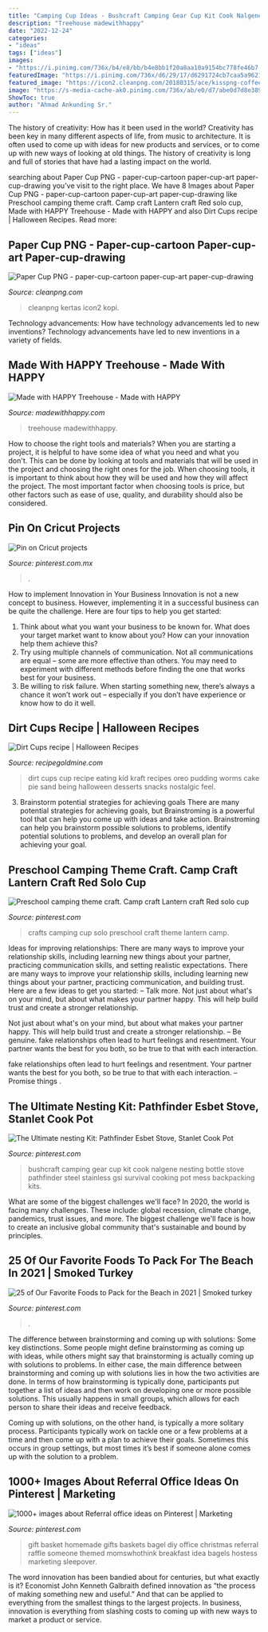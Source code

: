 ```yaml
---
title: "Camping Cup Ideas - Bushcraft Camping Gear Cup Kit Cook Nalgene Nesting Bottle Stove Pathfinder Steel Stainless Gsi Survival Cooking Pot Mess Backpacking Kits"
description: "Treehouse madewithhappy"
date: "2022-12-24"
categories:
- "ideas"
tags: ["ideas"]
images:
- "https://i.pinimg.com/736x/b4/e8/bb/b4e8bb1f20a8aa10a9154bc778fe46b7.jpg"
featuredImage: "https://i.pinimg.com/736x/d6/29/17/d6291724cb7caa5a96214abf50868f3e.jpg"
featured_image: "https://icon2.cleanpng.com/20180315/ace/kisspng-coffee-latte-tea-cafe-paper-starbucks-cliparts-5aaaf51ae34771.469516031521153306931.jpg"
image: "https://s-media-cache-ak0.pinimg.com/736x/ab/e0/d7/abe0d7d8e389cf965f04054118a096d6.jpg"
ShowToc: true
author: "Ahmad Ankunding Sr."
---
```



The history of creativity: How has it been used in the world?
Creativity has been key in many different aspects of life, from music to architecture. It is often used to come up with ideas for new products and services, or to come up with new ways of looking at old things. The history of creativity is long and full of stories that have had a lasting impact on the world.

	

		
searching about Paper Cup PNG - paper-cup-cartoon paper-cup-art paper-cup-drawing you've visit to the right place. We have 8 Images about Paper Cup PNG - paper-cup-cartoon paper-cup-art paper-cup-drawing like Preschool camping theme craft. Camp craft Lantern craft Red solo cup, Made with HAPPY Treehouse - Made with HAPPY and also Dirt Cups recipe | Halloween Recipes. Read more:
		
    
## Paper Cup PNG - Paper-cup-cartoon Paper-cup-art Paper-cup-drawing

<img loading=lazy src="https://icon2.cleanpng.com/20180315/ace/kisspng-coffee-latte-tea-cafe-paper-starbucks-cliparts-5aaaf51ae34771.469516031521153306931.jpg" onerror="this.onerror=null;this.src='https://tse3.mm.bing.net/th?id=OIP.LjU_1SzlsyGKYT5i4RzoxAAAAA&amp;pid=15.1';" alt="Paper Cup PNG - paper-cup-cartoon paper-cup-art paper-cup-drawing">

_Source: cleanpng.com_

>cleanpng kertas icon2 kopi. 

	

Technology advancements: How have technology advancements led to new inventions?
Technology advancements have led to new inventions in a variety of fields.

    
## Made With HAPPY Treehouse - Made With HAPPY

<img loading=lazy src="https://www.madewithhappy.com/wp-content/uploads/madewithHAPPY-treehouse1.jpg" onerror="this.onerror=null;this.src='https://tse3.mm.bing.net/th?id=OIP.gJD3NBucl826VkJdGliHLgHaLH&amp;pid=15.1';" alt="Made with HAPPY Treehouse - Made with HAPPY">

_Source: madewithhappy.com_

>treehouse madewithhappy. 

	

How to choose the right tools and materials?
When you are starting a project, it is helpful to have some idea of what you need and what you don't. This can be done by looking at tools and materials that will be used in the project and choosing the right ones for the job. When choosing tools, it is important to think about how they will be used and how they will affect the project. The most important factor when choosing tools is price, but other factors such as ease of use, quality, and durability should also be considered.

    
## Pin On Cricut Projects

<img loading=lazy src="https://i.pinimg.com/736x/d6/29/17/d6291724cb7caa5a96214abf50868f3e.jpg" onerror="this.onerror=null;this.src='https://tse1.mm.bing.net/th?id=OIP.bfPkIW5_NiKyeewWI0iKwwHaJ4&amp;pid=15.1';" alt="Pin on Cricut projects">

_Source: pinterest.com.mx_

>. 

	

How to implement Innovation in Your Business
Innovation is not a new concept to business. However, implementing it in a successful business can be quite the challenge. Here are four tips to help you get started: 
1. Think about what you want your business to be known for. What does your target market want to know about you? How can your innovation help them achieve this? 
2. Try using multiple channels of communication. Not all communications are equal – some are more effective than others. You may need to experiment with different methods before finding the one that works best for your business. 
3. Be willing to risk failure. When starting something new, there’s always a chance it won’t work out – especially if you don’t have experience or know how to do it well.

    
## Dirt Cups Recipe | Halloween Recipes

<img loading=lazy src="https://recipegoldmine.com/images-kraft/dirt_cups.jpg" onerror="this.onerror=null;this.src='https://tse2.mm.bing.net/th?id=OIP.jFLe_Ro630-zuEC-wzxnkgHaE8&amp;pid=15.1';" alt="Dirt Cups recipe | Halloween Recipes">

_Source: recipegoldmine.com_

>dirt cups cup recipe eating kid kraft recipes oreo pudding worms cake pie sand being halloween desserts snacks nostalgic feel. 

	

3. Brainstorm potential strategies for achieving goals
There are many potential strategies for achieving goals, but Brainstroming is a powerful tool that can help you come up with ideas and take action. Brainstroming can help you brainstorm possible solutions to problems, identify potential solutions to problems, and develop an overall plan for achieving your goal.

    
## Preschool Camping Theme Craft. Camp Craft Lantern Craft Red Solo Cup

<img loading=lazy src="https://i.pinimg.com/736x/07/c9/a5/07c9a50c8b43c51f5169bfcb87cc4ccc--solo-cup-crafts-preschool-camping-theme.jpg" onerror="this.onerror=null;this.src='https://tse1.mm.bing.net/th?id=OIP.z4t5yjHTcis44Ll6vUFjagHaJ3&amp;pid=15.1';" alt="Preschool camping theme craft. Camp craft Lantern craft Red solo cup">

_Source: pinterest.com_

>crafts camping cup solo preschool craft theme lantern camp. 

	

Ideas for improving relationships: There are many ways to improve your relationship skills, including learning new things about your partner, practicing communication skills, and setting realistic expectations.
There are many ways to improve your relationship skills, including learning new things about your partner, practicing communication, and building trust. Here are a few ideas to get you started: 
     – Talk more. Not just about what's on your mind, but about what makes your partner happy. This will help build trust and create a stronger relationship.

Not just about what's on your mind, but about what makes your partner happy. This will help build trust and create a stronger relationship. – Be genuine. fake relationships often lead to hurt feelings and resentment. Your partner wants the best for you both, so be true to that with each interaction.

fake relationships often lead to hurt feelings and resentment. Your partner wants the best for you both, so be true to that with each interaction. – Promise things .

    
## The Ultimate Nesting Kit: Pathfinder Esbet Stove, Stanlet Cook Pot

<img loading=lazy src="https://s-media-cache-ak0.pinimg.com/736x/fd/d0/5b/fdd05ba2bc84593a268f6bd39ff88fe9.jpg" onerror="this.onerror=null;this.src='https://tse2.mm.bing.net/th?id=OIP.FYMgpO9mS3O-_-aERXV35gHaFj&amp;pid=15.1';" alt="The Ultimate nesting Kit: Pathfinder Esbet Stove, Stanlet Cook Pot">

_Source: pinterest.com_

>bushcraft camping gear cup kit cook nalgene nesting bottle stove pathfinder steel stainless gsi survival cooking pot mess backpacking kits. 

	

What are some of the biggest challenges we'll face?
In 2020, the world is facing many challenges. These include: global recession, climate change, pandemics, trust issues, and more. The biggest challenge we'll face is how to create an inclusive global community that's sustainable and bound by principles.

    
## 25 Of Our Favorite Foods To Pack For The Beach In 2021 | Smoked Turkey

<img loading=lazy src="https://i.pinimg.com/736x/b4/e8/bb/b4e8bb1f20a8aa10a9154bc778fe46b7.jpg" onerror="this.onerror=null;this.src='https://tse3.mm.bing.net/th?id=OIP.pK7K6p2CWim42Xaq6kvkMQHaLH&amp;pid=15.1';" alt="25 of Our Favorite Foods to Pack for the Beach in 2021 | Smoked turkey">

_Source: pinterest.com_

>. 

	

The difference between brainstorming and coming up with solutions: Some key distinctions.
Some people might define brainstorming as coming up with ideas, while others might say that brainstorming is actually coming up with solutions to problems. In either case, the main difference between brainstorming and coming up with solutions lies in how the two activities are done.
In terms of how brainstorming is typically done, participants put together a list of ideas and then work on developing one or more possible solutions. This usually happens in small groups, which allows for each person to share their ideas and receive feedback.

Coming up with solutions, on the other hand, is typically a more solitary process. Participants typically work on tackle one or a few problems at a time and then come up with a plan to achieve their goals. Sometimes this occurs in group settings, but most times it’s best if someone alone comes up with the solution to a problem.

    
## 1000+ Images About Referral Office Ideas On Pinterest | Marketing

<img loading=lazy src="https://s-media-cache-ak0.pinimg.com/736x/ab/e0/d7/abe0d7d8e389cf965f04054118a096d6.jpg" onerror="this.onerror=null;this.src='https://tse4.mm.bing.net/th?id=OIP.03pc5XZ3YdgynCGoGvKz2wAAAA&amp;pid=15.1';" alt="1000+ images about Referral office ideas on Pinterest | Marketing">

_Source: pinterest.com_

>gift basket homemade gifts baskets bagel diy office christmas referral raffle someone themed momswhothink breakfast idea bagels hostess marketing sleepover. 

	

The word innovation has been bandied about for centuries, but what exactly is it? Economist John Kenneth Galbraith defined innovation as “the process of making something new and useful.” And that can be applied to everything from the smallest things to the largest projects. In business, innovation is everything from slashing costs to coming up with new ways to market a product or service.

